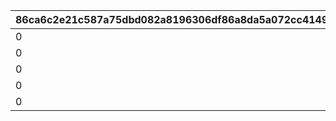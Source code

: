 |86ca6c2e21c587a75dbd082a8196306df86a8da5a072cc4149410220ee2d996a|e8f198440fb1fcf9bc2027d94961a07679bc8760987ae08ffc53dc63cd7b2f6b|8658f40a9c70abcdcc3a5fb584087c28c87ed7c86c415ffd5471cc0302141d44|949e5035773ebe7d321a5bc4f6b57740d0bcde77374f699c2693be314aa2656c|05562fa358e358502dad7a2ae8f1811417c710323dd4ad39fdfada29c1c7f911|33ebdfff5fb8c77988814d2834e92e75484471aa404465f318922543c77e3825|d03860a25923385eb138ec2a897f557f43fe51d4e8f6543240321741ec3b5abc|14748088ac80ce747a55989f643f25e28b7fdfcc7567b2238b279b7b75bbbf37|
| --- | --- | --- | --- | --- | --- | --- | --- |
|0|0|1|1|101001|101|1|1|
|0|0|3|0|101002|102|1|1.1|
|0|0|1|1|101003|102|2|0.6|
|0|0|2|1|101004|102|3|0.8|
|0|0|1|1|101005|103|1|1|